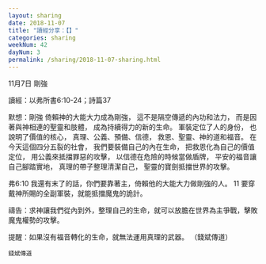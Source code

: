 ```yaml
---
layout: sharing
date: 2018-11-07
title: "讀經分享：【】"
categories: sharing
weekNum: 42
dayNum: 3
permalink: /sharing/2018-11-07-sharing.html
---
```

11月7日 剛強

讀經：以弗所書6:10-24；詩篇37

默想：剛強
倚賴神的大能大力成為剛強，
這不是隔空傳遞的內功和法力，
而是因著與神相連的聖靈和肢體，
成為持續得力的新的生命。
軍裝定位了人的身份，
也說明了價值的核心，
真理、公義、預備、信德，
救恩、聖靈、神的道和福音。
在今天這個四分五裂的社會，
我們要裝備自己的內在生命，
把救恩化為自己的價值定位，
用公義來抵擋罪惡的攻擊，
以信德在危險的時候當做盾牌，
平安的福音讓自己腳踏實地，
真理的帶子整理清潔自己，
聖靈的寶劍抵擋世界的攻擊。

弗6:10 我還有末了的話，你們要靠著主，倚賴他的大能大力做剛強的人。 11 要穿戴神所賜的全副軍裝，就能抵擋魔鬼的詭計。

禱告：求神讓我們從內到外，整理自己的生命，就可以放膽在世界為主爭戰，擊敗魔鬼權勢的攻擊。

提醒：如果沒有福音轉化的生命，就無法運用真理的武器。
（錢斌傳道）


`錢斌傳道`
